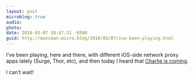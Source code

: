 ```yaml
---
layout: post
microblog: true
audio: 
photo: 
date: 2018-03-07 18:47:31 -0500
guid: http://muncman.micro.blog/2018/03/07/ive-been-playing.html
---
```

I’ve been playing, here and there, with different iOS-side network proxy apps lately (Surge, Thor, etc), and then today I heard that [Charlie is coming](https://mobile.twitter.com/NatashaTheRobot/status/969412151667449856). 

I can’t wait! 
